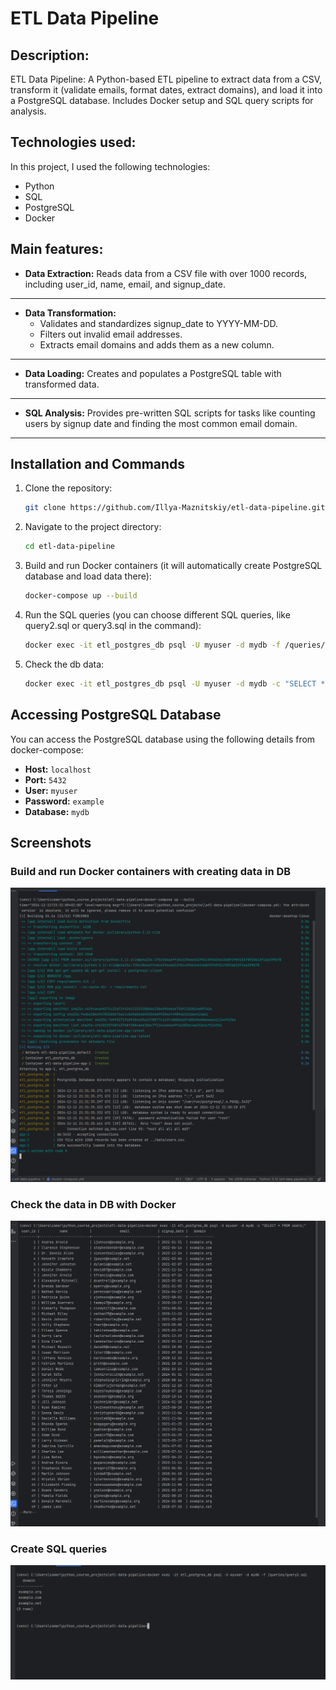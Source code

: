 # ETL Data Pipeline


## Description:
ETL Data Pipeline: A Python-based ETL pipeline to extract data from a CSV, transform it (validate emails, format dates, extract domains), and load it into a PostgreSQL database. Includes Docker setup and SQL query scripts for analysis.


## Technologies used:
In this project, I used the following technologies:

- Python
- SQL
- PostgreSQL
- Docker


## Main features:
- **Data Extraction:**
  Reads data from a CSV file with over 1000 records, including user_id, name, email, and signup_date.
---

- **Data Transformation:**
  - Validates and standardizes signup_date to YYYY-MM-DD.
  - Filters out invalid email addresses.
  - Extracts email domains and adds them as a new column.
---

- **Data Loading:**
  Creates and populates a PostgreSQL table with transformed data.
---

- **SQL Analysis:**
  Provides pre-written SQL scripts for tasks like counting users by signup date and finding the most common email domain.
---


## Installation and Commands
1. Clone the repository:
    ```bash
    git clone https://github.com/Illya-Maznitskiy/etl-data-pipeline.git
    ```
2. Navigate to the project directory:
    ```bash
    cd etl-data-pipeline
    ```
3. Build and run Docker containers (it will automatically create PostgreSQL database and load data there):
    ```bash
    docker-compose up --build
    ```
4. Run the SQL queries (you can choose different SQL queries, like query2.sql or query3.sql in the command):
    ```bash
    docker exec -it etl_postgres_db psql -U myuser -d mydb -f /queries/query1.sql
    ```
5. Check the db data:
    ```bash
   docker exec -it etl_postgres_db psql -U myuser -d mydb -c "SELECT * FROM users;"
    ```


## Accessing PostgreSQL Database

You can access the PostgreSQL database using the following details from docker-compose:

- **Host:** `localhost`
- **Port:** `5432`
- **User:** `myuser`
- **Password:** `example`
- **Database:** `mydb`


## Screenshots
### Build and run Docker containers with creating data in DB
![Docker Build and Data](screenshots/docker_build_data.png)

### Check the data in DB with Docker
![View DB Data](screenshots/view_db_data.png)

### Create SQL queries
![Create SQL Queries](screenshots/create_sql_queries.png)
